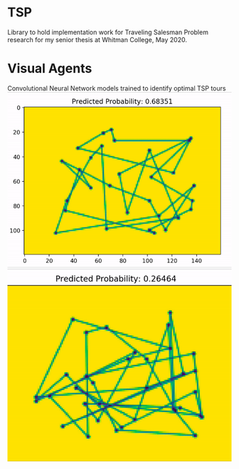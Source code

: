 # TSP
Library to hold implementation work for Traveling Salesman Problem research for my senior thesis at Whitman College, May 2020.


# Visual Agents
Convolutional Neural Network models trained to identify optimal TSP tours
![](TSP_NVA.gif)
![](TSP_NVA1.gif)
